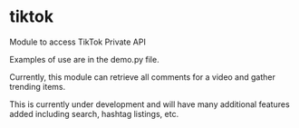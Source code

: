 # tiktok
Module to access TikTok Private API

Examples of use are in the demo.py file. 

Currently, this module can retrieve all comments for a video and gather trending items.

This is currently under development and will have many additional features added including search, hashtag listings, etc.

